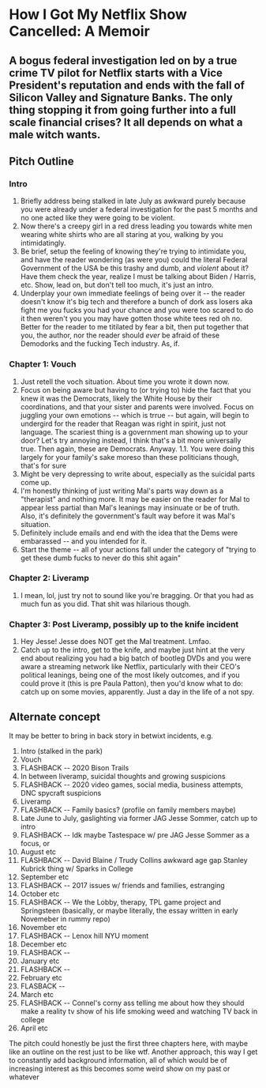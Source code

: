 # How I Got My Netflix Show Cancelled: A Memoir

## A bogus federal investigation led on by a true crime TV pilot for Netflix starts with a Vice President's reputation and ends with the fall of Silicon Valley and Signature Banks. The only thing stopping it from going further into a full scale financial crises? It all depends on what a male witch wants.

## Pitch Outline

### Intro

1. Briefly address being stalked in late July as awkward purely because you were already under a federal investigation for the past 5 months and no one acted like they were going to be violent. 
1. Now there's a creepy girl in a red dress leading you towards white men wearing white shirts who are all staring at you, walking by you intimidatingly. 
1. Be brief, setup the feeling of knowing they're trying to intimidate you, and have the reader wondering (as were you) could the literal Federal Government of the USA be this trashy and dumb, and _violent_ about it? Have them check the year, realize I must be talking about Biden / Harris, etc. Show, lead on, but don't tell too much, it's just an intro. 
1. Underplay your own immediate feelings of being over it -- the reader doesn't know it's big tech and therefore a bunch of dork ass losers aka fight me you fucks you had your chance and you were too scared to do it then weren't you you may have gotten those white tees red oh no. Better for the reader to me titilated by fear a bit, then put together that you, the author, nor the reader should _ever_ be afraid of these Demodorks and the fucking Tech industry. As, if.

### Chapter 1: Vouch

1. Just retell the voch situation. About time you wrote it down now.
1. Focus on being aware but having to (or trying to) hide the fact that you knew it was the Democrats, likely the White House by their coordinations, and that your sister and parents were involved. Focus on juggling your own emotions -- which is trrue -- but again, will begin to undergird for the reader that Reagan was right in spirit, just not language. The scariest thing is a government man showing up to your door? Let's try annoying instead, I think that's a bit more universally true. Then again, these are Democrats. Anyway.
  1.1. You were doing this largely for your family's sake moreso than these politicians though, that's for sure
1. Might be very depressing to write about, especially as the suicidal parts come up.
1. I'm honestly thinking of just writing Mal's parts way down as a "therapist" and nothing more. It may be easier on the reader for Mal to appear less partial than Mal's leanings may insinuate or be of truth. Also, it's definitely the government's fault way before it was Mal's situation.
1. Definitely include emails and end with the idea that the Dems were embarassed -- and you intended for it.
1. Start the theme -- all of your actions fall under the category of "trying to get these dumb fucks to never do this shit again"

### Chapter 2: Liveramp

1. I mean, lol, just try not to sound like you're bragging. Or that you had as much fun as you did. That shit was hilarious though.

### Chapter 3: Post Liveramp, possibly up to the knife incident

1. Hey Jesse! Jesse does NOT get the Mal treatment. Lmfao.
1. Catch up to the intro, get to the knife, and maybe just hint at the very end about realizing you had a big batch of bootleg DVDs and you were aware a streaming network like Netflix, particularly with their CEO's political leanings, being one of the most likely outcomes, and if you could prove it (this is pre Paula Patton), then you'd know what to do: catch up on some movies, apparently. Just a day in the life of a not spy.




## Alternate concept

It may be better to bring in back story in betwixt incidents, e.g.

1. Intro (stalked in the park)
1. Vouch
1. FLASHBACK -- 2020 Bison Trails
1. In between liveramp, suicidal thoughts and growing suspicions
1. FLASHBACK -- 2020 video games, social media, business attempts, DNC spycraft suspicions
1. Liveramp
1. FLASHBACK -- Family basics? (profile on family members maybe)
1. Late June to July, gaslighting via former JAG Jesse Sommer, catch up to intro
1. FLASHBACK -- Idk maybe Tastespace w/ pre JAG Jesse Sommer as a focus, or 
1. August etc
1. FLASHBACK -- David Blaine / Trudy Collins awkward age gap Stanley Kubrick thing w/ Sparks in College
1. September etc
1. FLASHBACK -- 2017 issues w/ friends and families, estranging
1. October etc
1. FLASHBACK -- We the Lobby, therapy, TPL game project and Springsteen (basically, or maybe literally, the essay written in early Novemeber in rummy repo)
1. November etc
1. FLASHBACK -- Lenox hill NYU moment
1. December etc
1. FLASHBACK -- 
1. January etc
1. FLASHBACK --
1. February etc
1. FLASBACK --
1. March etc
1. FLASHBACK -- Connel's corny ass telling me about how they should make a reality tv show of his life smoking weed and watching TV back in college
1. April etc


The pitch could honestly be just the first three chapters here, with maybe like an outline on the rest just to be like wtf. Another approach, this way I get to constantly add background information, all of which would be of increasing interest as this becomes some weird show on my past or whatever
